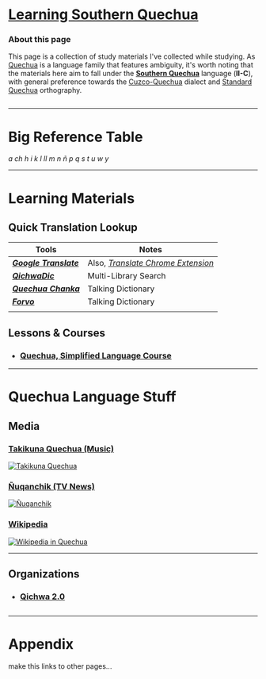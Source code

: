 # **<u>Learning Southern Quechua</u>**

### About this page

This page is a collection of study materials I've collected while studying. As [Quechua](https://en.wikipedia.org/wiki/Quechuan_languages) is a language family that features ambiguity, it's worth noting that the materials here aim to fall under the [**Southern Quechua**](https://en.wikipedia.org/wiki/Southern_Quechua) language (**II-C**), with general preference towards the [Cuzco-Quechua](https://en.wikipedia.org/wiki/Cuzco_Quechua_language) dialect and [Standard Quechua](https://en.wikipedia.org/wiki/Quechua_alphabet) orthography.

<img title="" src="https://upload.wikimedia.org/wikipedia/commons/thumb/f/fa/Quechuan_distribution.svg/521px-Quechuan_distribution.svg.png" alt="" data-align="inline">

---

# Big Reference Table

*a  ch  h  i  k  l  ll  m  n  ñ  p  q  s  t  u  w  y*

 ---

# Learning Materials

## Quick Translation Lookup

| Tools                                                                            | Notes                                                                                                                                   |
| -------------------------------------------------------------------------------- | --------------------------------------------------------------------------------------------------------------------------------------- |
| [***Google Translate***](https://translate.google.com/?sl=en&tl=qu&op=translate) | Also, [*Translate Chrome Extension*](https://chrome.google.com/webstore/detail/google-translate/aapbdbdomjkkjkaonfhkkikfgjllcleb?hl=en) |
| [***QichwaDic***](https://www.dic.qichwa.net/#/)                                 | Multi-Library Search                                                                                                                    |
| [***Quechua Chanka***](http://talkingdictionary.swarthmore.edu/quechua_chanka/)  | Talking Dictionary                                                                                                                      |
| [***Forvo***](https://forvo.com/languages/qu/)                                   | Talking Dictionary                                                                                                                      |
|                                                                                  |                                                                                                                                         |

## Lessons & Courses

- ### [Quechua, Simplified Language Course](https://www.vanenos.com/en/others/quechua-language-introduction/quechua-language-introduction/)

---

# Quechua Language Stuff

## Media

### [Takikuna Quechua (Music)](https://www.youtube.com/watch?=6R7zGDp_wsQ&list=PLP1RQ_FSfiQ7VdNpyAb852fLMrfCgLZaV)

[![Takikuna Quechua](https://img.youtube.com/vi/6R7zGDp_wsQ/0.jpg)](https://www.youtube.com/watch?=6R7zGDp_wsQ&list=PLP1RQ_FSfiQ7VdNpyAb852fLMrfCgLZaV)

### [Ñuqanchik (TV News)](https://www.youtube.com/watch?=CGgB6RMM9dA&list=PLtU1EVPSjC2D6m6kxukp8LjOl_BEMC3JP)

[![Ñuqanchik](https://img.youtube.com/vi/HQx9pbs1wJY/0.jpg)](https://www.youtube.com/watch?=CGgB6RMM9dA&list=PLtU1EVPSjC2D6m6kxukp8LjOl_BEMC3JP)

### 

### [Wikipedia](https://qu.wikipedia.org/wiki/Main_Page)

[![Wikipedia in Quechua](https://qu.wikipedia.org/static/images/project-logos/quwiki-1.5x.png)](https://qu.wikipedia.org/wiki/Main_Page)

---

## Organizations

* ### [Qichwa 2.0](https://qu.wikipedia.org/wiki/Main_Page)

## 

---

# Appendix

make this links to other pages...
